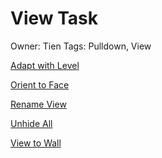 # View Task

Owner: Tien
Tags: Pulldown, View

[Adapt with Level](View%20Task%205335793ecdc04556a44def873f2a565c/Adapt%20with%20Level%20fff0b858744a414a9c27362667719406.md)

[Orient to Face](View%20Task%205335793ecdc04556a44def873f2a565c/Orient%20to%20Face%20cdac643a4c2c4c78a406f7112d0d17cc.md)

[Rename View](View%20Task%205335793ecdc04556a44def873f2a565c/Rename%20View%204e3ad2939e4e4d0ea3aff8f97565a3aa.md)

[Unhide All ](View%20Task%205335793ecdc04556a44def873f2a565c/Unhide%20All%2026a6c7247cfc45c9b2134121726c1a21.md)

[View to Wall](View%20Task%205335793ecdc04556a44def873f2a565c/View%20to%20Wall%205c8cbfc308ee45cfa813818fcf678992.md)